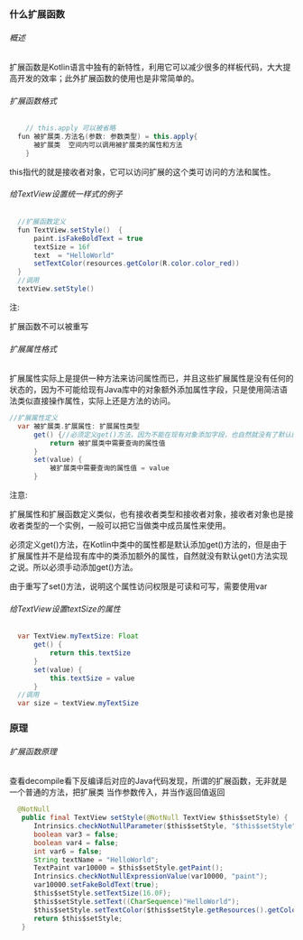 ### 什么扩展函数
###### 概述
  扩展函数是Kotlin语言中独有的新特性，利用它可以减少很多的样板代码，大大提高开发的效率；此外扩展函数的使用也是非常简单的。

###### 扩展函数格式
```JAVA
    // this.apply 可以被省略
  fun 被扩展类.方法名(参数: 参数类型) = this.apply{
      被扩展类  空间内可以调用被扩展类的属性和方法
    }
```
this指代的就是接收者对象，它可以访问扩展的这个类可访问的方法和属性。
###### 给TextView设置统一样式的例子
```JAVA
  //扩展函数定义
  fun TextView.setStyle()  {
      paint.isFakeBoldText = true
      textSize = 16f
      text  = "HelloWorld"
      setTextColor(resources.getColor(R.color.color_red))
  }
  //调用
  textView.setStyle()
```
注:

扩展函数不可以被重写

###### 扩展属性格式
扩展属性实际上是提供一种方法来访问属性而已，并且这些扩展属性是没有任何的状态的，因为不可能给现有Java库中的对象额外添加属性字段，只是使用简洁语法类似直接操作属性，实际上还是方法的访问。
```JAVA
//扩展属性定义
  var 被扩展类.扩展属性: 扩展属性类型
      get() {//必须定义get()方法，因为不能在现有对象添加字段，也自然就没有了默认的get()实现
          return 被扩展类中需要查询的属性值
      }
      set(value) {
          被扩展类中需要查询的属性值 = value
      }
```
注意:

扩展属性和扩展函数定义类似，也有接收者类型和接收者对象，接收者对象也是接收者类型的一个实例，一般可以把它当做类中成员属性来使用。

必须定义get()方法，在Kotlin中类中的属性都是默认添加get()方法的，但是由于扩展属性并不是给现有库中的类添加额外的属性，自然就没有默认get()方法实现之说。所以必须手动添加get()方法。

由于重写了set()方法，说明这个属性访问权限是可读和可写，需要使用var

###### 给TextView设置textSize的属性
```JAVA
  var TextView.myTextSize: Float
      get() {
          return this.textSize
      }
      set(value) {
          this.textSize = value
      }
  //调用
  var size = textView.myTextSize
```
### 原理

###### 扩展函数原理
查看decompile看下反编译后对应的Java代码发现，所谓的扩展函数，无非就是一个普通的方法，把扩展类 当作参数传入，并当作返回值返回

```JAVA
  @NotNull
   public final TextView setStyle(@NotNull TextView $this$setStyle) {
      Intrinsics.checkNotNullParameter($this$setStyle, "$this$setStyle");
      boolean var3 = false;
      boolean var4 = false;
      int var6 = false;
      String textName = "HelloWorld";
      TextPaint var10000 = $this$setStyle.getPaint();
      Intrinsics.checkNotNullExpressionValue(var10000, "paint");
      var10000.setFakeBoldText(true);
      $this$setStyle.setTextSize(16.0F);
      $this$setStyle.setText((CharSequence)"HelloWorld");
      $this$setStyle.setTextColor($this$setStyle.getResources().getColor(2131099701));
      return $this$setStyle;
   }
 ```
